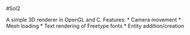#Sol2

A simple 3D renderer in OpenGL and C.
Features:
	* Camera movement
	* Mesh loading
	* Text rendering of Freetype fonts
	* Entity addition/creation
